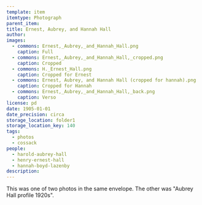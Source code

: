 ```yaml
---
template: item
itemtype: Photograph
parent_item: 
title: Ernest, Aubrey, and Hannah Hall 
author: 
images:
  - commons: Ernest,_Aubrey,_and_Hannah_Hall.png
    caption: Full
  - commons: Ernest,_Aubrey,_and_Hannah_Hall,_cropped.png
    caption: Cropped
  - commons: H._Ernest_Hall.png
    caption: Cropped for Ernest
  - commons: Ernest, Aubrey, and Hannah Hall (cropped for hannah).png
    caption: Cropped for Hannah
  - commons: Ernest,_Aubrey,_and_Hannah_Hall,_back.png
    caption: Verso
license: pd
date: 1905-01-01
date_precision: circa
storage_location: folder1
storage_location_key: 140
tags:
  - photos
  - cossack
people:
  - harold-aubrey-hall
  - henry-ernest-hall
  - hannah-boyd-lazenby
description: 
---
```


This was one of two photos in the same envelope. The other was "Aubrey Hall profile 1920s".

